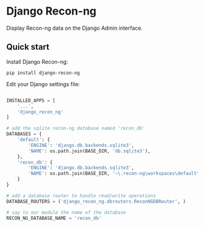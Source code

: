 Django Recon-ng
===============

Display Recon-ng data on the Django Admin interface.

## Quick start

Install Django Recon-ng:
```
pip install django-recon-ng
```

Edit your Django settings file:
```python

INSTALLED_APPS = [
    '...',
    'django_recon_ng'
]

# add the sqlite recon-ng database named 'recon_db'
DATABASES = {
    'default': {
        'ENGINE': 'django.db.backends.sqlite3',
        'NAME': os.path.join(BASE_DIR, 'db.sqlite3'),
    },
    'recon_db': {
        'ENGINE': 'django.db.backends.sqlite3',
        'NAME': os.path.join(BASE_DIR, '~\.recon-ng\workspaces\default\data.db'),
    }
}

# add a database router to handle read/write operations
DATABASE_ROUTERS = ('django_recon_ng.dbrouters.ReconNGDBRouter', )

# say to our module the name of the database
RECON_NG_DATABASE_NAME = 'recon_db'
```
